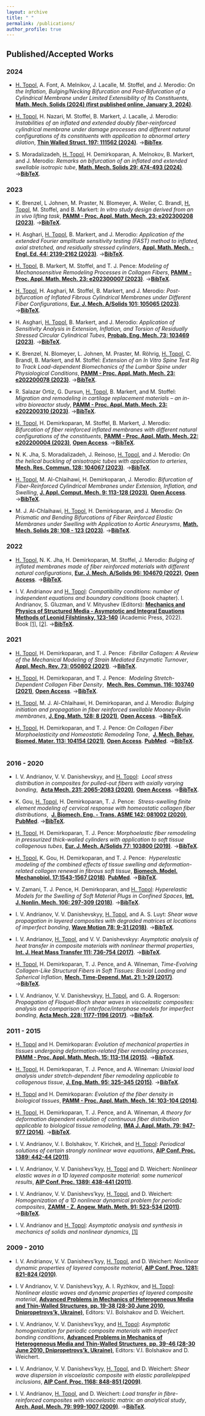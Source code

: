 ```yaml
---
layout: archive
title: " "
permalink: /publications/
author_profile: true
---
```




## Published/Accepted Works

### 2024


* <ins>H. Topol</ins>, A. Font, A. Melnikov, J. Lacalle, M. Stoffel, and J. Merodio:
_On the Inflation, Bulging/Necking Bifurcation and Post-Bifurcation of a Cylindrical Membrane under Limited Extensibility of Its Constituents_,
[**Math. Mech. Solids (2024) (first published online, January 3, 2024)**](https://doi.org/10.1177/10812865231214262).<br/>

* <ins>H. Topol</ins>, H. Nazari, M. Stoffel, B. Markert, J. Lacalle, J. Merodio:
_Instabilities of an inflated and extended doubly fiber-reinforced cylindrical membrane under damage processes
and different natural configurations of its constituents with application to abnormal artery dilation_,
[**Thin Walled Struct. 197: 111562 (2024)**](https://doi.org/10.1016/j.tws.2024.111562).
&rarr;[**BibTex**](https://heikotopol.github.io/publications/ThinWalledStruct2024.bib).<br/>

* S. Moradalizadeh, <ins>H. Topol</ins>, H. Demirkoparan, A. Melnokov, B. Markert, and J. Merodio:
  _Remarks on bifurcation of an inflated and extended swellable isotropic tube_,
  [**Math. Mech. Solids 29: 474-493 (2024)**](https://doi.org/10.1177/10812865231190845).
 &rarr;[**BibTeX**](https://heikotopol.github.io/publications/MathMechSolids2023Isotropic.bib).<br/>

### 2023 

* K. Brenzel, L Johnen, M. Praster, N. Blomeyer, A. Weiler, C. Brandl, <ins>H. Topol</ins>,  M. Stoffel, and B. Markert:
_In vitro study design derived from an in vivo lifting task_,
[**PAMM - Proc. Appl. Math. Mech. 23: e202300208 (2023)**](https://doi.org/10.1002/pamm.202300208).
 &rarr;[**BibTeX**](https://heikotopol.github.io/publications/PAMM_GAMM2023DresdenBrenzel.bib).<br/>

* H. Asghari, <ins>H. Topol</ins>, B. Markert, and J. Merodio:
_Application of the extended Fourier amplitude sensitivity testing (FAST) method to inflated, axial stretched, and residually stressed cylinders_,
[**Appl. Math. Mech. - Engl. Ed. 44: 2139-2162 (2023)**](https://doi.org/10.1007/s10483-023-3060-6).
 &rarr;[**BibTeX**](https://heikotopol.github.io/publications/ApplMathMech2023.bib).<br/>

*  <ins>H. Topol</ins>, B. Markert, M. Stoffel, and T. J. Pence:
  _Modeling of Mechanosensitive Remodeling Processes in Collagen Fibers_,
[**PAMM - Proc. Appl. Math. Mech. 23: e202300007 (2023)**](https://doi.org/10.1002/pamm.202300007).
 &rarr;[**BibTeX**](https://heikotopol.github.io/publications/PAMM_GAMM2023Dresden.bib).<br/> 

* <ins>H. Topol</ins>, H. Asghari, M. Stoffel, B. Markert, and J. Merodio: 
_Post-bifurcation of Inflated Fibrous Cylindrical Membranes under Different Fiber Configurations_,
[**Eur. J. Mech. A/Solids 101: 105065 (2023)**](https://doi.org/10.1016/j.euromechsol.2023.105065).
 &rarr;[**BibTeX**](https://heikotopol.github.io/publications/EurJMechA2023.bib).<br/> 

* H. Asghari, <ins>H. Topol</ins>, B. Markert, and J. Merodio:
_Application of Sensitivity Analysis in Extension, Inflation, and Torsion of Residually Stressed Circular Cylindrical Tubes_,
[**Probab. Eng. Mech.  73: 103469 (2023)**](https://doi.org/10.1016/j.probengmech.2023.103469).
&rarr;[**BibTeX**](https://heikotopol.github.io/publications/ProbabEngMech2023.bib).<br/> 

* K. Brenzel, N. Blomeyer, L. Johnen, M. Praster, M. Röhrig, <ins>H. Topol</ins>, C. Brandl, B. Markert, and M. Stoffel: 
_Extension of an In Vitro Spine Test Rig to Track Load-dependent Biomechanics of the Lumbar Spine under Physiological Conditions_,
[**PAMM - Proc. Appl. Math. Mech. 23: e202200078 (2023)**](https://doi.org/10.1002/pamm.202200078).
&rarr;[**BibTeX**](https://heikotopol.github.io/publications/PAMM_GAMM23_Brenzel.bib).<br/> 

* R. Salazar Ortiz, G. Dursun, <ins>H. Topol</ins>, B. Markert, and M. Stoffel: 
_Migration and remodeling in cartilage replacement materials – an in-vitro bioreactor study_,
[**PAMM - Proc. Appl. Math. Mech. 23: e202200310 (2023)**](https://doi.org/10.1002/pamm.202200310).
&rarr;[**BibTeX**](https://heikotopol.github.io/publications/PAMM_GAMM23_Salazar.bib).<br/> 

* <ins>H. Topol</ins>, H. Demirkoparan, M. Stoffel, B. Markert, J. Merodio: 
_Bifurcation of fiber reinforced inflated membranes with different natural configurations of the constituents_,
[**PAMM - Proc. Appl. Math. Mech. 22: e202200004 (2023)**](https://doi.org/10.1002/pamm.202200004), [**Open Access**](https://onlinelibrary.wiley.com/doi/epdf/10.1002/pamm.202200004).
&rarr;[**BibTeX**](https://heikotopol.github.io/publications/PAMM2023HT.bib).<br/> 


* N. K. Jha, S. Moradalizadeh, J. Reinoso, <ins>H. Topol</ins>, and J. Merodio: _On the helical buckling of anisotropic tubes with application to arteries_,
[**Mech. Res. Commun. 128: 104067 (2023)**](https://doi.org/10.1016/j.mechrescom.2023.104067).
&rarr;[**BibTeX**](https://heikotopol.github.io/publications/MechResCommun2023.bib).<br/> 

* <ins>H. Topol</ins>, M. Al-Chlaihawi, H. Demirkoparan, J. Merodio:
_Bifurcation of Fiber-Reinforced Cylindrical Membranes under Extension, Inflation, and Swelling_,
[**J. Appl. Comput. Mech. 9: 113-128 (2023)**](https://doi.org/10.22055/JACM.2022.40949.3677), [**Open Access**](https://jacm.scu.ac.ir/article_17657_288228a757d0f496e01686ab2db59de3.pdf).
&rarr;[**BibTeX**](https://heikotopol.github.io/publications/JApplComputMech2023.bib).<br/> 

* M. J. Al-Chlaihawi, <ins>H. Topol</ins>, H. Demirkoparan, and J. Merodio: 
_On Prismatic and Bending Bifurcations of Fiber Reinforced Elastic Membranes under Swelling with Application to Aortic Aneurysms_, 
[**Math. Mech. Solids 28: 108 - 123 (2023)**](https://doi.org/10.1177/10812865211058767).
 &rarr;[**BibTeX**](https://heikotopol.github.io/publications/MathMechSolids2023.bib).<br/>

### 2022

* <ins>H. Topol</ins>, N. K. Jha, H. Demirkoparan, M. Stoffel, J. Merodio:
_Bulging of inflated membranes made of fiber reinforced materials with different natural configurations_,
[**Eur. J. Mech. A/Solids 96: 104670 (2022)**](https://doi.org/10.1016/j.euromechsol.2022.104670), [**Open Access**](https://www.sciencedirect.com/science/article/pii/S0997753822001310/pdfft?md5=6df60cf0761f4d77b9854bd04cf33848&pid=1-s2.0-S0997753822001310-main.pdf).
 &rarr;[**BibTeX**](https://heikotopol.github.io/publications/EurJMechA2022.bib).<br/> 

* I. V. Andrianov and <ins>H. Topol</ins>:
_Compatibility conditions: number of independent equations and boundary conditions_ (book chapter).
I. Andrianov, S. Gluzman, and V. Mityushev (Editors):
[**Mechanics and Physics of Structured Media - Asymptotic and Integral Equations Methods of Leonid Filshtinsky, 123-140**](https://doi.org/10.1016/B978-0-32-390543-5.00011-6)  (Academic Press, 2022).
Book [[1]](https://www.elsevier.com/books/mechanics-and-physics-of-structured-media/andrianov/978-0-323-90543-5),
[[2]](https://www.sciencedirect.com/book/9780323905435/mechanics-and-physics-of-structured-media).
 &rarr;[**BibTeX**](https://heikotopol.github.io/publications/Book2022.bib).<br/>

### 2021

* <ins>H. Topol</ins>, H. Demirkoparan, and T. J. Pence:
 _Fibrillar Collagen: A Review of the Mechanical Modeling of Strain Mediated Enzymatic Turnover_,
[**Appl. Mech. Rev. 73: 050802 (2021)**](https://doi.org/10.1115/1.4052752).
&rarr;[**BibTeX**](https://heikotopol.github.io/publications/ApplMechRev2021.bib).<br/> 

 * <ins>H. Topol</ins>, H. Demirkoparan, and T. J. Pence:
 _Modeling Stretch-Dependent Collagen Fiber Density_,
 [**Mech. Res. Commun. 116: 103740 (2021)**](https://doi.org/10.1016/j.mechrescom.2021.103740), [**Open Access**](https://www.sciencedirect.com/science/article/pii/S0093641321000835/pdfft?md5=3688332b762eb2c887acc85575dc2f4f&pid=1-s2.0-S0093641321000835-main.pdf).
 &rarr;[**BibTeX**](https://heikotopol.github.io/publications/MechResCommun2021.bib).<br/> 

* <ins>H. Topol</ins>, M. J. Al-Chlaihawi, H. Demirkoparan, and J. Merodio:
_Bulging initiation and propagation in fiber reinforced swellable Mooney-Rivlin membranes_,
[**J. Eng. Math. 128: 8  (2021)**](https://doi.org/10.1007/s10665-021-10123-5), [**Open Access**](https://link.springer.com/content/pdf/10.1007/s10665-021-10123-5.pdf).
 &rarr;[**BibTeX**](https://heikotopol.github.io/publications/JEngMath2021.bib).<br/> 

* <ins>H. Topol</ins>, H. Demirkoparan, and T. J. Pence:
_On Collagen Fiber Morphoelasticity and Homeostatic Remodeling Tone_,
 [**J. Mech. Behav. Biomed. Mater. 113: 104154 (2021)**](https://doi.org/10.1016/j.jmbbm.2020.104154), [**Open Access**](https://www.sciencedirect.com/science/article/pii/S1751616120306974/pdfft?md5=cc084c8cb037590a03ce8f0ba960b514&pid=1-s2.0-S1751616120306974-main.pdf). [**PubMed**](https://pubmed.ncbi.nlm.nih.gov/33158790/).
 &rarr;[**BibTeX**](https://heikotopol.github.io/publications/JMechBehavBiomedMater2021.bib).<br/> 
 

### 2016 - 2020

* I. V. Andrianov, V. V. Danishevskyy, and <ins>H. Topol</ins>:
 _Local stress distribution in composites for pulled-out fibers with axially varying bonding_,
 [**Acta Mech. 231: 2065-2083 (2020)**](https://doi.org/10.1007/s00707-020-02634-6), [**Open Access**](https://link.springer.com/content/pdf/10.1007/s00707-020-02634-6.pdf).
&rarr;[**BibTeX**](https://heikotopol.github.io/publications/ActaMech2020.bib).<br/> 

* K. Gou, <ins>H. Topol</ins>, H. Demirkoparan, T. J. Pence:
 _Stress-swelling finite element modeling of cervical response with homeostatic collagen fiber distributions_,
 [**J. Biomech. Eng. - Trans. ASME 142: 081002 (2020)**](https://doi.org/10.1115/1.4045810), [**PubMed**](https://pubmed.ncbi.nlm.nih.gov/31891375/).
 &rarr;[**BibTeX**](https://heikotopol.github.io/publications/JBiomechEng2020.bib).<br/>
 
 * <ins>H. Topol</ins>, H. Demirkoparan, T. J. Pence:
_Morphoelastic fiber remodeling in pressurized thick-walled cylinders with application to soft tissue collagenous tubes_,
[**Eur. J. Mech. A/Solids 77: 103800  (2019)**](https://doi.org/10.1016/j.euromechsol.2019.103800).
 &rarr;[**BibTeX**](https://heikotopol.github.io/publications/EurJMechA2019.bib).<br/>

* <ins>H. Topol</ins>, K. Gou, H. Demirkoparan, and T. J. Pence:
 _Hyperelastic modeling of the combined effects of tissue swelling and deformation-related collagen renewal in fibrous soft tissue_,
[**Biomech. Model. Mechanobiol. 17:1543-1567  (2018)**](https://doi.org/10.1007/s10237-018-1043-6).
[**PubMed**](https://pubmed.ncbi.nlm.nih.gov/29931486/).
 &rarr;[**BibTeX**](https://heikotopol.github.io/publications/BiomechModelMechanobiol2018.bib).<br/>

* V. Zamani, T. J. Pence, H. Demirkoparan, and <ins>H. Topol</ins>:
_Hyperelastic Models for the Swelling of Soft Material Plugs in Confined Spaces_,
[**Int. J. Nonlin. Mech. 106: 297-309 (2018)**](https://doi.org/10.1016/j.ijnonlinmec.2018.04.010).
 &rarr;[**BibTeX**](https://heikotopol.github.io/publications/IntJNonlinMech2018.bib).<br/>
 
* I. V. Andrianov, V. V. Danishevskyy, <ins>H. Topol</ins>, and A. S. Luyt:
_Shear wave propagation in layered composites with degraded matrices at locations of imperfect bonding_,
[**Wave Motion 78: 9-31 (2018)**](https://doi.org/10.1016/j.wavemoti.2017.12.007).
 &rarr;[**BibTeX**](https://heikotopol.github.io/publications/WaveMotion2018.bib).<br/>
 
* I. V. Andrianov, <ins>H. Topol</ins>, and V. V. Danishevskyy:
_Asymptotic analysis of heat transfer in composite materials with nonlinear thermal properties_,
[**Int. J. Heat Mass Transfer 111: 736-754 (2017)**](https://doi.org/10.1016/j.ijheatmasstransfer.2017.03.124).
 &rarr;[**BibTeX**](https://heikotopol.github.io/publications/IntJHeatMassTransfer2017.bib).<br/>
 
* <ins>H. Topol</ins>, H. Demirkoparan, T. J. Pence, and A. Wineman,
_Time-Evolving Collagen-Like Structural Fibers in Soft Tissues: Biaxial Loading and Spherical Inflation_,
[**Mech. Time-Depend. Mat. 21: 1-29 (2017)**](https://doi.org/10.1007/s11043-016-9315-y).
&rarr;[**BibTeX**](https://heikotopol.github.io/publications/MechTimeDependMat2017.bib).<br/>

* I. V. Andrianov, V. V. Danishevskyy, <ins>H. Topol</ins>, and G. A. Rogerson:
_Propagation of Floquet-Bloch shear waves in viscoelastic composites: analysis and comparison of
interface/interphase models for imperfect bonding_,
[**Acta Mech. 228: 1177-1196 (2017)**](https://doi.org/10.1007/s00707-016-1765-4).
&rarr;[**BibTeX**](https://heikotopol.github.io/publications/ActaMech2017.bib).<br/>

### 2011 - 2015

* <ins>H. Topol</ins> and H. Demirkoparan:
_Evolution of mechanical properties in tissues undergoing deformation-related fiber remodeling processes_,
[**PAMM - Proc. Appl. Math. Mech. 15: 113-114 (2015)**](https://doi.org/10.1002/pamm.201510047).
&rarr;[**BibTeX**](https://heikotopol.github.io/publications/ProcApplMathMech2015.bib).<br/>

* <ins>H. Topol</ins>, H. Demirkoparan, T. J. Pence, and A. Wineman:
_Uniaxial load analysis under stretch-dependent fiber remodeling applicable to collagenous tissue_,
[**J. Eng. Math. 95: 325-345 (2015)**](https://doi.org/10.1007/s10665-014-9771-9).
&rarr;[**BibTeX**](https://heikotopol.github.io/publications/JEngMath2015.bib).<br/>

* <ins>H. Topol</ins> and H. Demirkoparan:
_Evolution of the fiber density in biological tissues_,
[**PAMM - Proc. Appl. Math. Mech. 14: 103-104 (2014)**](https://doi.org/10.1002/pamm.201410039).<br/> 

* <ins>H. Topol</ins>, H. Demirkoparan, T. J. Pence, and A. Wineman,
_A theory for deformation dependent evolution of continuous fiber distribution applicable to biological tissue remodeling_,
[**IMA J. Appl. Math. 79: 947-977 (2014)**](https://doi.org/10.1093/imamat/hxu027).
&rarr;[**BibTeX**](https://heikotopol.github.io/publications/IMAJApplMath2014.bib).<br/>

* I. V. Andrianov, V. I. Bolshakov, Y. Kirichek, and <ins>H. Topol</ins>:
_Periodical solutions of certain strongly nonlinear wave equations_,
[**AIP Conf. Proc. 1389: 442-44 (2011)**](https://doi.org/10.1063/1.3636758).<br/> 

* I. V. Andrianov, V. V. Danishevs’kyy, <ins>H. Topol</ins> and D. Weichert:
_Nonlinear elastic waves in a 1D layered composite material: some numerical results_,
[**AIP Conf. Proc. 1389: 438-441  (2011)**](https://doi.org/10.1063/1.3638045).<br/> 

* I. V. Andrianov, V. V. Danishevs’kyy, <ins>H. Topol</ins>, and D. Weichert:
_Homogenization of a 1D nonlinear dynamical problem for periodic composites_,
[**ZAMM - Z. Angew. Math. Meth. 91: 523-534  (2011)**](https://doi.org/10.1002/zamm.201000176).
&rarr;[**BibTeX**](https://heikotopol.github.io/publications/ZAMM2011.bib).<br/>

* I. V. Andrianov and <ins>H. Topol</ins>:
_Asymptotic analysis and synthesis in mechanics of solids and nonlinear dynamics_,
[[1]](https://arxiv.org/abs/1106.1783)<br/> 


### 2009 - 2010

* I. V. Andrianov, V. V. Danishevs’kyy, <ins>H. Topol</ins>, and D. Weichert:
_Nonlinear dynamic properties of layered composite material_,
[**AIP Conf. Proc. 1281: 821-824  (2010)**](https://doi.org/10.1063/1.3498612). <br/> 


* I. V Andrianov, V. V. Danishevs’kyy, A. I. Ryzhkov, and <ins>H. Topol</ins>:
_Nonlinear elastic waves and dynamic properties of layered composite material_,
[**Advanced Problems in Mechanics of Heterogeneous Media and Thin-Walled Structures, pp. 19-38
(28-30 June 2010, Dnipropetrovs’k, Ukraine)**](https://publications.rwth-aachen.de/record/47661),
Editors: V.I. Bolshakov and D. Weichert. <br/> 

* I. V. Andrianov, V. V. Danishevs’kyy, and <ins>H. Topol</ins>:
_Asymptotic homogenization for periodic composite materials with imperfect bonding conditions_,
[**Advanced Problems in Mechanics of Heterogeneous Media and Thin-Walled Structures, pp. 39-46
(28-30 June 2010, Dnipropetrovs’k, Ukraine)**](https://publications.rwth-aachen.de/record/47661),
Editors: V.I. Bolshakov and D. Weichert. <br/> 

* I. V. Andrianov, V. V. Danishevs’kyy, <ins>H. Topol</ins>, and D. Weichert:
_Shear wave dispersion in viscoelastic composite with elastic parallelepiped inclusions_,
[**AIP Conf. Proc. 1168: 848-851  (2009)**](https://doi.org/10.1063/1.3241611). <br/> 

* I. V. Andrianov, <ins>H. Topol</ins>, and D. Weichert:
_Load transfer in fibre-reinforced composites with viscoelastic matrix: an analytical study_,
[**Arch. Appl. Mech. 79: 999-1007  (2009)**](https://doi.org/10.1007/s00419-008-0265-y).
&rarr;[**BibTeX**](https://heikotopol.github.io/publications/ArchApplMech2009.bib).<br/>
